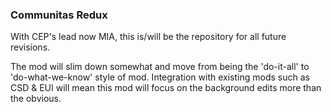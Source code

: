 ### Communitas Redux

With CEP's lead now MIA, this is/will be the repository for all future revisions.

The mod will slim down somewhat and move from being the 'do-it-all' to 'do-what-we-know' style of mod.
Integration with existing mods such as CSD & EUI will mean this mod will focus on the background edits more than the obvious.


